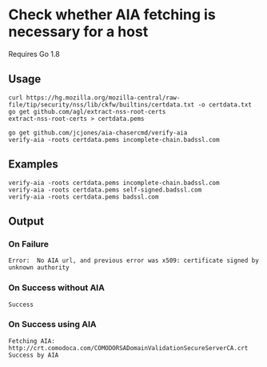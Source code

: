 # Check whether AIA fetching is necessary for a host

Requires Go 1.8

## Usage

```
curl https://hg.mozilla.org/mozilla-central/raw-file/tip/security/nss/lib/ckfw/builtins/certdata.txt -o certdata.txt
go get github.com/agl/extract-nss-root-certs
extract-nss-root-certs > certdata.pems

go get github.com/jcjones/aia-chasercmd/verify-aia
verify-aia -roots certdata.pems incomplete-chain.badssl.com
```

## Examples

```
verify-aia -roots certdata.pems incomplete-chain.badssl.com
verify-aia -roots certdata.pems self-signed.badssl.com
verify-aia -roots certdata.pems badssl.com
```

## Output

### On Failure

```
Error:  No AIA url, and previous error was x509: certificate signed by unknown authority
```

### On Success without AIA

```
Success
```

### On Success using AIA

```
Fetching AIA: http://crt.comodoca.com/COMODORSADomainValidationSecureServerCA.crt
Success by AIA
```